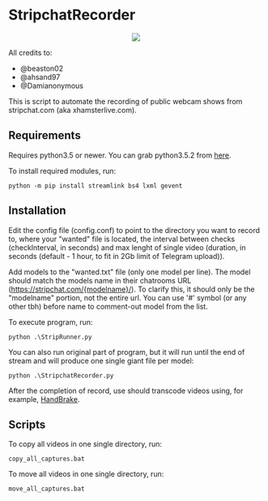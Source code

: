 StripchatRecorder
=================
<p align="center">
  <img src="https://raw.githubusercontent.com/Kseen715/imgs/main/favicon.ico?token=GHSAT0AAAAAABZP3VEEX2RTOIF434CW37Q4Y4TPXMA" />
</p>

All credits to:
- @beaston02
- @ahsand97
- @Damianonymous

This is script to automate the recording of public webcam shows from stripchat.com (aka xhamsterlive.com). 

Requirements
------------

Requires python3.5 or newer. You can grab python3.5.2 from [here](https://www.python.org/downloads/release/python-352/).

To install required modules, run:
```
python -m pip install streamlink bs4 lxml gevent
```

Installation
------------

Edit the config file (config.conf) to point to the directory you want to record to, where your "wanted" file is located, the interval between checks (checkInterval, in seconds) and max lenght of single video (duration, in seconds (default - 1 hour, to fit in 2Gb limit of Telegram upload)).

Add models to the "wanted.txt" file (only one model per line). The model should match the models name in their chatrooms URL (https://stripchat.com/{modelname}/). To clarify this, it should only be the "modelname" portion, not the entire url. You can use '#' symbol (or any other tbh) before name to comment-out model from the list.

To execute program, run:
```
python .\StripRunner.py
```


You can also run original part of program, but it will run until the end of stream and will produce one single giant file per model:
```
python .\StripchatRecorder.py
```


After the completion of record, use should transcode videos using, for example, [HandBrake](https://handbrake.fr/).

Scripts
-------
To copy all videos in one single directory, run:
```
copy_all_captures.bat
```

To move all videos in one single directory, run:
```
move_all_captures.bat
```
